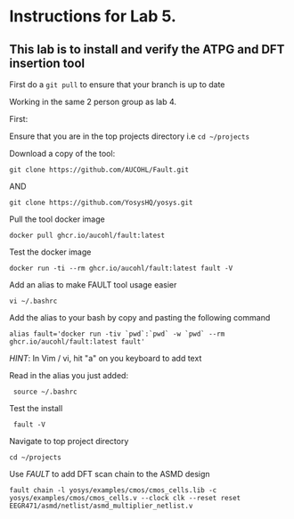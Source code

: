 # Instructions for Lab 5.

## This lab is to install and verify the ATPG and DFT insertion tool

First do a ``git pull`` to ensure that your branch is up to date

Working in the same 2 person group as lab 4.

First: 

Ensure that you are in the top projects directory i.e ```cd ~/projects```

Download a copy of the tool:

```git clone https://github.com/AUCOHL/Fault.git```

AND

```git clone https://github.com/YosysHQ/yosys.git```

Pull the tool docker image

```docker pull ghcr.io/aucohl/fault:latest```


Test the docker image 

```docker run -ti --rm ghcr.io/aucohl/fault:latest fault -V```


Add an alias to make FAULT tool usage easier

```vi ~/.bashrc```

Add the alias to your bash by copy and pasting the following command

``` alias fault='docker run -tiv `pwd`:`pwd` -w `pwd` --rm ghcr.io/aucohl/fault:latest fault' ```

*HINT*: In Vim / vi, hit "a" on you keyboard to add text

Read in the alias you just added:

``` source ~/.bashrc```

Test the install 

``` fault -V```

Navigate to top project directory

```cd ~/projects```

Use *FAULT* to add DFT scan chain to the ASMD design

```fault chain -l yosys/examples/cmos/cmos_cells.lib -c yosys/examples/cmos/cmos_cells.v --clock clk --reset reset EEGR471/asmd/netlist/asmd_multiplier_netlist.v```

